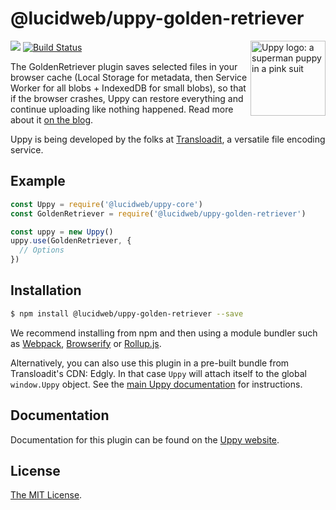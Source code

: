 # @lucidweb/uppy-golden-retriever

<img src="https://uppy.io/images/logos/uppy-dog-head-arrow.svg" width="120" alt="Uppy logo: a superman puppy in a pink suit" align="right">

<a href="https://www.npmjs.com/package/@lucidweb/uppy-golden-retriever"><img src="https://img.shields.io/npm/v/@lucidweb/uppy-golden-retriever.svg?style=flat-square"></a>
<a href="https://travis-ci.org/transloadit/uppy"><img src="https://img.shields.io/travis/transloadit/uppy/master.svg?style=flat-square" alt="Build Status"></a>

The GoldenRetriever plugin saves selected files in your browser cache (Local Storage for metadata, then Service Worker for all blobs + IndexedDB for small blobs), so that if the browser crashes, Uppy can restore everything and continue uploading like nothing happened. Read more about it [on the blog](https://uppy.io/blog/2017/07/golden-retriever/).

Uppy is being developed by the folks at [Transloadit](https://transloadit.com), a versatile file encoding service.

## Example

```js
const Uppy = require('@lucidweb/uppy-core')
const GoldenRetriever = require('@lucidweb/uppy-golden-retriever')

const uppy = new Uppy()
uppy.use(GoldenRetriever, {
  // Options
})
```

## Installation

```bash
$ npm install @lucidweb/uppy-golden-retriever --save
```

We recommend installing from npm and then using a module bundler such as [Webpack](https://webpack.js.org/), [Browserify](http://browserify.org/) or [Rollup.js](http://rollupjs.org/).

Alternatively, you can also use this plugin in a pre-built bundle from Transloadit's CDN: Edgly. In that case `Uppy` will attach itself to the global `window.Uppy` object. See the [main Uppy documentation](https://uppy.io/docs/#Installation) for instructions.

## Documentation

Documentation for this plugin can be found on the [Uppy website](https://uppy.io/docs/golden-retriever).

## License

[The MIT License](./LICENSE).
